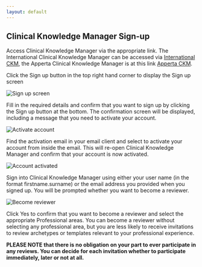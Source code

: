 ```yaml
---
layout: default
---
```


## Clinical Knowledge Manager Sign-up

Access Clinical Knowledge Manager via the appropriate link. The International Clinical Knowledge Manager can be accessed via [International CKM](http://www.openehr.org/ckm/), the Apperta Clinical Knowledge Manager is at this link [Apperta CKM](http://www.clinicalmodels.org.uk/ckm/).

Click the Sign up button in the top right hand corner to display the Sign up screen

<img src="\images/CKM_signup_Initial_signup_screen.png" alt="Sign up screen">

Fill in the required details and confirm that you want to sign up by clicking the Sign up button at the bottom. The confirmation screen will be displayed, including a message that you need to activate your account.

<img src="\images/CKM_signup_Activate_account_message.png" alt="Activate account">

Find the activation email in your email client and select to activate your account from inside the email. This will re-open Clinical Knowledge Manager and confirm that your account is now activated.

<img src="\images/CKM_signup_account_activated_message.png" alt="Account activated">

Sign into Clinical Knowledge Manager using either your user name (in the format firstname.surname) or the email address you provided when you signed up. You will be prompted whether you want to become a reviewer.

<img src="\images/CKM_signup_become_reviewer_message.png" alt="Become reviewer">

Click Yes to confirm that you want to become a reviewer and select the appropriate Professional areas. You can become a reviewer without selecting any professional area, but you are less likely to receive invitations to review archetypes or templates relevant to your professional experience.

**PLEASE NOTE that there is no obligation on your part to ever participate in any reviews. You can decide for each invitation whether to participate immediately, later or not at all.**

